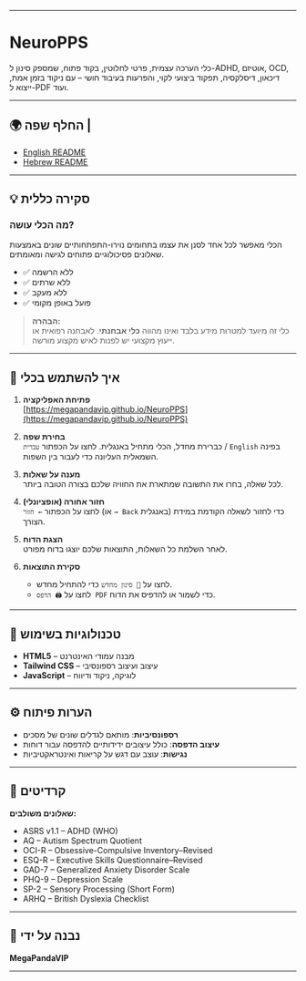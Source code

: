 
---

# NeuroPPS

כלי הערכה עצמית, פרטי לחלוטין, בקוד פתוח, שמספק סינון ל-ADHD, אוטיזם, OCD, דיכאון, דיסלקסיה, תפקוד ביצועי לקוי, והפרעות בעיבוד חושי – עם ניקוד בזמן אמת, ייצוא ל-PDF ועוד.

---

## 🌍 החלף שפה | 

- [English README](README.md)
- [Hebrew README](README.he.md)

---

## 💡 סקירה כללית

### מה הכלי עושה?

הכלי מאפשר לכל אחד לסנן את עצמו בתחומים נוירו-התפתחותיים שונים באמצעות שאלונים פסיכולוגיים פתוחים לגישה ומאומתים.

- ✅ ללא הרשמה  
- ✅ ללא שרתים  
- ✅ ללא מעקב  
- ✅ פועל באופן מקומי  

> **הבהרה:**  
> כלי זה מיועד למטרות מידע בלבד ואינו מהווה **כלי אבחנתי**. לאבחנה רפואית או ייעוץ מקצועי יש לפנות לאיש מקצוע מורשה.

---

## 🚀 איך להשתמש בכלי

1. **פתיחת האפליקציה**  
   [https://megapandavip.github.io/NeuroPPS](https://megapandavip.github.io/NeuroPPS)

2. **בחירת שפה**  
   כברירת מחדל, הכלי מתחיל באנגלית. לחצו על הכפתור `עברית` / `English` בפינה השמאלית העליונה כדי לעבור בין השפות.

3. **מענה על שאלות**  
   לכל שאלה, בחרו את התשובה שמתארת את החוויה שלכם בצורה הטובה ביותר.

4. **חזור אחורה (אופציונלי)**  
   לחצו על הכפתור `← חזור` (או `→ Back` באנגלית) כדי לחזור לשאלה הקודמת במידת הצורך.

5. **הצגת הדוח**  
   לאחר השלמת כל השאלות, התוצאות שלכם יוצגו בדוח מפורט.

6. **סקירת התוצאות**  
   - לחצו על `🔄 סינון מחדש` כדי להתחיל מחדש.  
   - לחצו על `🖨️ הדפס PDF` כדי לשמור או להדפיס את הדוח.

---

## 🧰 טכנולוגיות בשימוש

- **HTML5** – מבנה עמודי האינטרנט  
- **Tailwind CSS** – עיצוב ועיצוב רספונסיבי  
- **JavaScript** – לוגיקה, ניקוד ודיווח  

---

## ⚙️ הערות פיתוח

- **רספונסיביות**: מותאם לגדלים שונים של מסכים  
- **עיצוב הדפסה**: כולל עיצובים ידידותיים להדפסה עבור דוחות  
- **נגישות**: עוצב עם דגש על קריאות ואינטראקטיביות  

---

## 📌 קרדיטים

**שאלונים משולבים:**

- ASRS v1.1 – ADHD (WHO)  
- AQ – Autism Spectrum Quotient  
- OCI-R – Obsessive-Compulsive Inventory–Revised  
- ESQ-R – Executive Skills Questionnaire–Revised  
- GAD-7 – Generalized Anxiety Disorder Scale  
- PHQ-9 – Depression Scale  
- SP-2 – Sensory Processing (Short Form)  
- ARHQ – British Dyslexia Checklist  

---

## 👤 נבנה על ידי

**MegaPandaVIP**

---